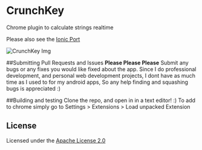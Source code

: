 # CrunchKey
Chrome plugin to calculate strings realtime

Please also see the [Ionic Port](https://github.com/torch2424/CrunchKey-Ionic)

![CrunchKey Img](https://files.aaronthedev.com/$/pjsyx)

##Submitting Pull Requests and Issues
**Please Please Please** Submit any bugs or any fixes you would like fixed about the app. 
Since I do professional development, and personal web development projects,
I dont have as much time as I used to for my android apps,
So any help finding and squashing bugs is appreciated :)

##Building and testing
Clone the repo, and open in in a text editor! :) To add to chrome simply go to Settings > Extensions > Load unpacked Extension


## License

Licensed under the [Apache License 2.0](http://choosealicense.com/licenses/apache-2.0/)
